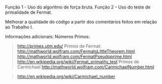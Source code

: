 Função 1 - Uso do algoritmo de força bruta.
Função 2 – Uso do teste de primalidade de Fermat.

Melhorar a qualidade do código a partir dos comentários feitos
em relação ao Trabalho I.

Informações adicionais:
Números Primos:
> http://primes.utm.edu/
Primos de Fermat:
> http://mathworld.wolfram.com/FermatsLittleTheorem.html
> http://mathworld.wolfram.com/FermatPseudoprime.html
> http://en.wikipedia.org/wiki/Fermat_primality_test
Primos de Carmichael
> http://mathworld.wolfram.com/CarmichaelNumber.html

> http://en.wikipedia.org/wiki/Carmichael_number